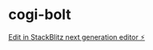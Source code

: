 # cogi-bolt

[Edit in StackBlitz next generation editor ⚡️](https://stackblitz.com/~/github.com/germanolira/cogi-bolt)